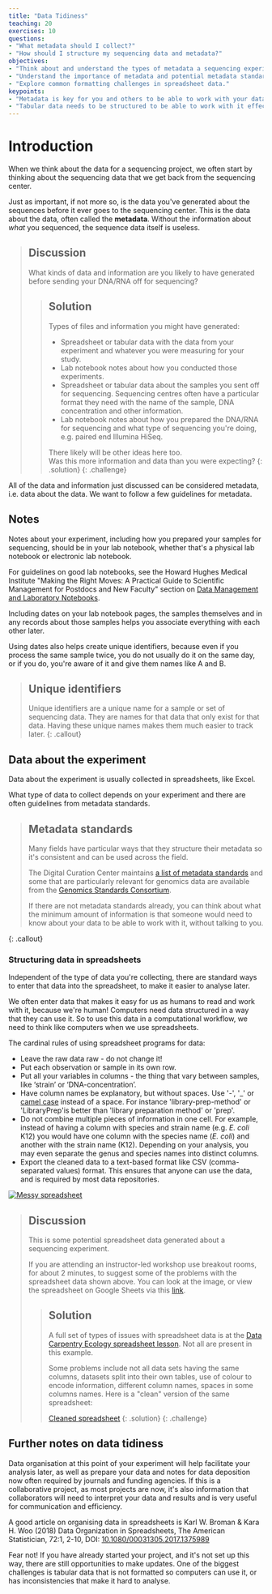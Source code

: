 ```yaml
---
title: "Data Tidiness"
teaching: 20
exercises: 10
questions:
- "What metadata should I collect?"
- "How should I structure my sequencing data and metadata?"
objectives:
- "Think about and understand the types of metadata a sequencing experiment will generate."
- "Understand the importance of metadata and potential metadata standards."
- "Explore common formatting challenges in spreadsheet data."
keypoints:
- "Metadata is key for you and others to be able to work with your data."
- "Tabular data needs to be structured to be able to work with it effectively."
---
```


# Introduction

When we think about the data for a sequencing project, we often start by thinking about the sequencing data that we get back from the sequencing center.

Just as important, if not more so, is the data you've generated about the sequences before it ever goes to the sequencing center. This is the data about the data, often called the **metadata**. Without the information about *what* you sequenced, the sequence data itself is useless.  

> ## Discussion
> What kinds of data and information are you likely to have generated before sending your DNA/RNA off for sequencing?
>
> > ## Solution
> > Types of files and information you might have generated:  
> > - Spreadsheet or tabular data with the data from your experiment and whatever you were measuring for your study.
> > - Lab notebook notes about how you conducted those experiments.
> > - Spreadsheet or tabular data about the samples you sent off for sequencing. Sequencing centres often have a particular format they need with the name of the sample, DNA concentration and other information.
> > - Lab notebook notes about how you prepared the DNA/RNA for sequencing and what type of sequencing you're doing, e.g. paired end Illumina HiSeq.
> >
> > There likely will be other ideas here too.  
> > Was this more information and data than you were expecting?
> {: .solution}
{: .challenge}

All of the data and information just discussed can be considered metadata, i.e. data about the data. We want to follow a few guidelines for metadata.

## Notes

Notes about your experiment, including how you prepared your samples for sequencing, should be in your lab notebook, whether that's a physical lab notebook or electronic lab notebook. 

For guidelines on good lab notebooks, see the Howard Hughes Medical Institute "Making the Right Moves: A Practical Guide to Scientific Management for Postdocs and New Faculty" section on
[Data Management and Laboratory Notebooks](http://www.hhmi.org/sites/default/files/Educational%20Materials/Lab%20Management/Making%20the%20Right%20Moves/moves2_ch8.pdf).


Including dates on your lab notebook pages, the samples themselves and in
any records about those samples helps you associate everything with each
other later. 

Using dates also helps create unique identifiers, because even
if you process the same sample twice, you do not usually do it on the same
day, or if you do, you're aware of it and give them names like A and B.

> ## Unique identifiers
> Unique identifiers are a unique name for a sample or set of sequencing data.
> They are names for that data that only exist for that data. Having these
> unique names makes them much easier to track later.
{: .callout}

## Data about the experiment

Data about the experiment is usually collected in spreadsheets, like Excel.

What type of data to collect depends on your experiment and there are often guidelines from metadata standards.

> ## Metadata standards
> Many fields have particular ways that they structure their metadata so it's
consistent and can be used across the field.
>
> The Digital Curation Center maintains [a list of metadata  standards](http://www.dcc.ac.uk/resources/metadata-standards/list) and some that are particularly relevant for genomics data are available from the [Genomics Standards Consortium](http://gensc.org/projects/).
>
> If there are not metadata standards already, you can think about what the minimum amount of information is that someone would need to know about your data to be able to work with it, without talking to you.
>
{: .callout}

### Structuring data in spreadsheets

Independent of the type of data you're collecting, there are standard ways to enter that data into the spreadsheet, to make it easier to analyse later. 

We often enter data that makes it easy for us as humans to read and work with it, because we're human! Computers need data structured in a way that they can use it. So to use this data in a computational workflow, we need to think like computers when we use spreadsheets.

The cardinal rules of using spreadsheet programs for data:

- Leave the raw data raw - do not change it!
- Put each observation or sample in its own row.
- Put all your variables in columns - the thing that vary between samples, like ‘strain’ or ‘DNA-concentration’.
- Have column names be explanatory, but without spaces. Use '-', '_' or [camel case](https://en.wikipedia.org/wiki/Camel_case) instead of a space. For instance 'library-prep-method' or 'LibraryPrep'is better than 'library preparation method' or 'prep'.
- Do not combine multiple pieces of information in one cell. For example, instead of having a column with species and strain name (e.g. *E. coli* K12) you would have one column with the species name (*E. coli*) and another with the strain name (K12). Depending on your analysis, you may even separate the genus and species names into distinct columns.
- Export the cleaned data to a text-based format like CSV (comma-separated values) format. This ensures that anyone can use the data, and is required by most data repositories.

[![Messy spreadsheet](../fig/01_tidiness_datasheet_example_messy.png)](https://docs.google.com/spreadsheets/d/1ZposEZ2nWzQl_GPix3FhHqM0CV7asjve52O7urmWBqk/edit?usp=sharing)

> ## Discussion
> This is some potential spreadsheet data generated about a sequencing experiment. 
>
> If you are attending an instructor-led workshop use breakout rooms, for about 2 minutes, to suggest some of the problems with the spreadsheet data shown above. You can look at the image, or view the spreadsheet on Google Sheets via this [link](https://docs.google.com/spreadsheets/d/1ZposEZ2nWzQl_GPix3FhHqM0CV7asjve52O7urmWBqk/edit?usp=sharing).
>
> > ## Solution
> > A full set of types of issues with spreadsheet data is at the [Data Carpentry Ecology spreadsheet lesson](http://www.datacarpentry.org/spreadsheet-ecology-lesson/02-common-mistakes/). Not all are present in this example. 
> >
> > Some problems include not all data sets having the same columns, datasets split into their own tables, use of colour to encode information, different column names, spaces in some columns names. Here is a "clean" version of the same spreadsheet:
> >
> >[Cleaned spreadsheet](https://docs.google.com/spreadsheets/d/1Cv-f_nWX7A7U96l9__R4xfjq3GiQ2aIIKH5RU2yiHFw/edit?usp=sharing)
> {: .solution}
{: .challenge}

## Further notes on data tidiness

Data organisation at this point of your experiment will help facilitate your analysis later, as well as prepare your data and notes for data deposition now often required by journals and funding agencies. If this is a collaborative project, as most projects are now, it's also information that collaborators will need to interpret your data and results and is very useful for communication and efficiency.

A good article on organising data in spreadsheets is Karl W. Broman & Kara H. Woo (2018) Data Organization in Spreadsheets, The American Statistician, 72:1, 2-10, DOI: [10.1080/00031305.2017.1375989](https://doi.org/10.1080/00031305.2017.1375989)

Fear not! If you have already started your project, and it's not set up this way, there are still opportunities to make updates. One of the biggest challenges is tabular data that is not formatted so computers can use it, or has inconsistencies that make it hard to analyse.
